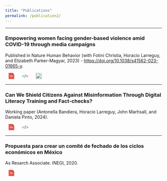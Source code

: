 ```yaml
---
title: "Publications"
permalink: /publication2/
---
```


<style>
    .social-icon {
        color: #aaaaaa;
        transition: color 0.2s; 
        text-decoration: none;
        margin: 0 10px;
        size: 32px;
    }
    
    .social-icon:hover {
        color: #333333
    }
</style>


***
### Empowering women facing gender-based violence amid COVID-19 through media campaigns
Published in Nature Human Behavior (with Fotini Christia, Horacio Larreguy, and Elizabeth Parker-Magyar, 2023) - https://doi.org/10.1038/s41562-023-01665-y.

<a class = "social-icon" href="files/../../files/Paper Egypt 2022.pdf" target = "_blank"> 
<img height="20" width="20" src="images/../../images/pdf-svgrepo-com.svg" /></a>
<a class = "social-icon" href="https://dataverse.harvard.edu/dataset.xhtml?persistentId=doi:10.7910/DVN/VFFZRM" target = "_blank"> 
<img height="20" width="20" src="images/../../images/code-svgrepo-com.svg" /> 
</a>
<!--
<a class = "social-icon" href="files/../../files/Paper Bolivia 2022.txt" target = "_blank"> 
<img height="20" width="20" src="images/../../images/quote-svgrepo-com.svg" /> 
</a>
-->
<a class = "social-icon" href="https://www.nature.com/articles/s41562-023-01665-y" target = "_blank"> 
    <img height="20" width="20" src="images/../../images/clip-svgrepo-com.svg" />
</a>


***
### Can We Shield Citizens Against Misinformation Through Digital Literacy Training and Fact-checks?
Working paper (Antonella Bandiera, Horacio Larreguy, John Marhsall, and Daniela Pinto, 2024). 

<a class = "social-icon" href="files/../../files/Paper Bolivia 2022.pdf" target = "_blank"> 
<img height="20" width="20" src="images/../../images/pdf-svgrepo-com.svg" /></a>
<a class = "social-icon" href="https://github.com/manuelquinteroc/MisinformationBolivia" target = "_blank"> 
<img height="20" width="20" src="images/../../images/code-svgrepo-com.svg" /> 
</a>
<!--
<a class = "social-icon" href="files/../../files/Paper Bolivia 2022.txt" target = "_blank"> 
<img height="20" width="20" src="images/../../images/quote-svgrepo-com.svg" /> 
</a>
-->

***
### Propuesta para crear un comité de fechado de los ciclos económicos en México
As Resarch Associate. INEGI, 2020.

<a class = "social-icon" href="files/../../files/GTDCFC_2020.pdf" target = "_blank"> 
<img height="20" width="20" src="images/../../images/pdf-svgrepo-com.svg" /></a>
<!--
<a class = "social-icon" href="files/../../files/GTDCFC_2020.txt" target = "_blank"> 
<img height="20" width="20" src="images/../../images/quote-svgrepo-com.svg" /> 
</a>
-->
